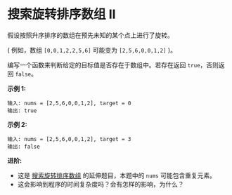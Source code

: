 # 搜索旋转排序数组 II

假设按照升序排序的数组在预先未知的某个点上进行了旋转。

( 例如，数组 `[0,0,1,2,2,5,6]` 可能变为 `[2,5,6,0,0,1,2]` )。

编写一个函数来判断给定的目标值是否存在于数组中。若存在返回 `true`，否则返回 `false`。

**示例 1:**

    输入: nums = [2,5,6,0,0,1,2], target = 0
    输出: true

**示例 2:**

    输入: nums = [2,5,6,0,0,1,2], target = 3
    输出: false

**进阶:**

  + 这是 [搜索旋转排序数组](https://leetcode-cn.com/problems/search-in-rotated-sorted-array/description/) 的延伸题目，本题中的 `nums`  可能包含重复元素。
  + 这会影响到程序的时间复杂度吗？会有怎样的影响，为什么？